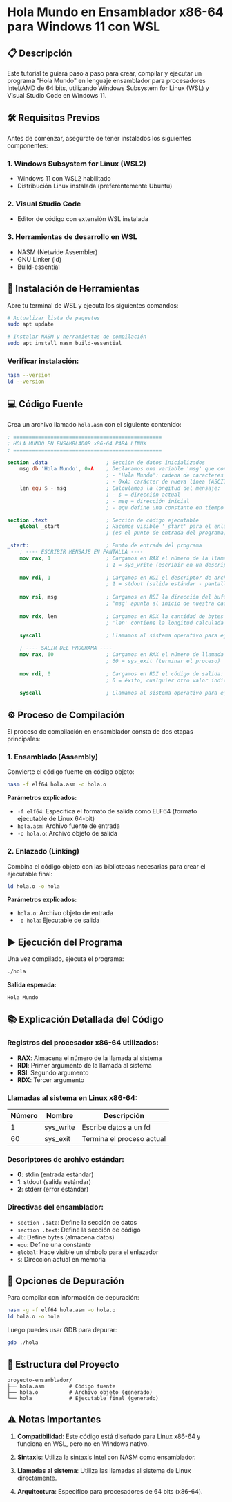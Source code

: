 # Hola Mundo en Ensamblador x86-64 para Windows 11 con WSL

## 📋 Descripción

Este tutorial te guiará paso a paso para crear, compilar y ejecutar un programa "Hola Mundo" en lenguaje ensamblador para procesadores Intel/AMD de 64 bits, utilizando Windows Subsystem for Linux (WSL) y Visual Studio Code en Windows 11.

## 🛠️ Requisitos Previos

Antes de comenzar, asegúrate de tener instalados los siguientes componentes:

### 1. Windows Subsystem for Linux (WSL2)
- Windows 11 con WSL2 habilitado
- Distribución Linux instalada (preferentemente Ubuntu)

### 2. Visual Studio Code
- Editor de código con extensión WSL instalada

### 3. Herramientas de desarrollo en WSL
- NASM (Netwide Assembler)
- GNU Linker (ld)
- Build-essential

## 🔧 Instalación de Herramientas

Abre tu terminal de WSL y ejecuta los siguientes comandos:

```bash
# Actualizar lista de paquetes
sudo apt update

# Instalar NASM y herramientas de compilación
sudo apt install nasm build-essential
```

### Verificar instalación:
```bash
nasm --version
ld --version
```

## 💻 Código Fuente

Crea un archivo llamado `hola.asm` con el siguiente contenido:

```nasm
; ================================================
; HOLA MUNDO EN ENSAMBLADOR x86-64 PARA LINUX
; ================================================

section .data                   ; Sección de datos inicializados
    msg db 'Hola Mundo', 0xA    ; Declaramos una variable 'msg' que contiene:
                                ; - 'Hola Mundo': cadena de caracteres
                                ; - 0xA: carácter de nueva línea (ASCII 10)
    len equ $ - msg             ; Calculamos la longitud del mensaje:
                                ; - $ = dirección actual
                                ; - msg = dirección inicial
                                ; - equ define una constante en tiempo de ensamblado

section .text                   ; Sección de código ejecutable
    global _start               ; Hacemos visible '_start' para el enlazador
                                ; (es el punto de entrada del programa)

_start:                         ; Punto de entrada del programa
    ; ---- ESCRIBIR MENSAJE EN PANTALLA ----
    mov rax, 1                  ; Cargamos en RAX el número de la llamada al sistema:
                                ; 1 = sys_write (escribir en un descriptor de archivo)
    
    mov rdi, 1                  ; Cargamos en RDI el descriptor de archivo:
                                ; 1 = stdout (salida estándar - pantalla)
    
    mov rsi, msg                ; Cargamos en RSI la dirección del buffer a escribir:
                                ; 'msg' apunta al inicio de nuestra cadena
    
    mov rdx, len                ; Cargamos en RDX la cantidad de bytes a escribir:
                                ; 'len' contiene la longitud calculada
    
    syscall                     ; Llamamos al sistema operativo para ejecutar sys_write

    ; ---- SALIR DEL PROGRAMA ----
    mov rax, 60                 ; Cargamos en RAX el número de llamada al sistema:
                                ; 60 = sys_exit (terminar el proceso)
    
    mov rdi, 0                  ; Cargamos en RDI el código de salida:
                                ; 0 = éxito, cualquier otro valor indica error
    
    syscall                     ; Llamamos al sistema operativo para ejecutar sys_exit
```

## ⚙️ Proceso de Compilación

El proceso de compilación en ensamblador consta de dos etapas principales:

### 1. Ensamblado (Assembly)
Convierte el código fuente en código objeto:

```bash
nasm -f elf64 hola.asm -o hola.o
```

**Parámetros explicados:**
- `-f elf64`: Especifica el formato de salida como ELF64 (formato ejecutable de Linux 64-bit)
- `hola.asm`: Archivo fuente de entrada
- `-o hola.o`: Archivo objeto de salida

### 2. Enlazado (Linking)
Combina el código objeto con las bibliotecas necesarias para crear el ejecutable final:

```bash
ld hola.o -o hola
```

**Parámetros explicados:**
- `hola.o`: Archivo objeto de entrada
- `-o hola`: Ejecutable de salida

## ▶️ Ejecución del Programa

Una vez compilado, ejecuta el programa:

```bash
./hola
```

**Salida esperada:**
```
Hola Mundo
```

## 📚 Explicación Detallada del Código

### Registros del procesador x86-64 utilizados:
- **RAX**: Almacena el número de la llamada al sistema
- **RDI**: Primer argumento de la llamada al sistema
- **RSI**: Segundo argumento
- **RDX**: Tercer argumento

### Llamadas al sistema en Linux x86-64:
| Número | Nombre     | Descripción                    |
|--------|------------|--------------------------------|
| 1      | sys_write  | Escribe datos a un fd          |
| 60     | sys_exit   | Termina el proceso actual      |

### Descriptores de archivo estándar:
- **0**: stdin (entrada estándar)
- **1**: stdout (salida estándar)
- **2**: stderr (error estándar)

### Directivas del ensamblador:
- `section .data`: Define la sección de datos
- `section .text`: Define la sección de código
- `db`: Define bytes (almacena datos)
- `equ`: Define una constante
- `global`: Hace visible un símbolo para el enlazador
- `$`: Dirección actual en memoria

## 🧪 Opciones de Depuración

Para compilar con información de depuración:

```bash
nasm -g -f elf64 hola.asm -o hola.o
ld hola.o -o hola
```

Luego puedes usar GDB para depurar:

```bash
gdb ./hola
```

## 📁 Estructura del Proyecto

```
proyecto-ensamblador/
├── hola.asm        # Código fuente
├── hola.o          # Archivo objeto (generado)
└── hola            # Ejecutable final (generado)
```

## ⚠️ Notas Importantes

1. **Compatibilidad**: Este código está diseñado para Linux x86-64 y funciona en WSL, pero no en Windows nativo.

2. **Sintaxis**: Utiliza la sintaxis Intel con NASM como ensamblador.

3. **Llamadas al sistema**: Utiliza las llamadas al sistema de Linux directamente.

4. **Arquitectura**: Específico para procesadores de 64 bits (x86-64).

